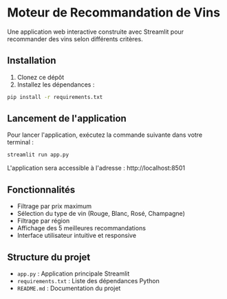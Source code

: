 # Moteur de Recommandation de Vins

Une application web interactive construite avec Streamlit pour recommander des vins selon différents critères.

## Installation

1. Clonez ce dépôt
2. Installez les dépendances :
```bash
pip install -r requirements.txt
```

## Lancement de l'application

Pour lancer l'application, exécutez la commande suivante dans votre terminal :
```bash
streamlit run app.py
```

L'application sera accessible à l'adresse : http://localhost:8501

## Fonctionnalités

- Filtrage par prix maximum
- Sélection du type de vin (Rouge, Blanc, Rosé, Champagne)
- Filtrage par région
- Affichage des 5 meilleures recommandations
- Interface utilisateur intuitive et responsive

## Structure du projet

- `app.py` : Application principale Streamlit
- `requirements.txt` : Liste des dépendances Python
- `README.md` : Documentation du projet 